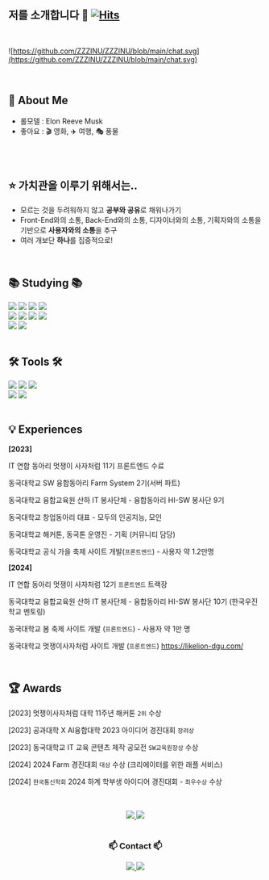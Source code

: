 ## 저를 소개합니다 👋 [![Hits](https://hits.seeyoufarm.com/api/count/incr/badge.svg?url=https%3A%2F%2Fgithub.com%2FZZZINU&count_bg=%2379C83D&title_bg=%23555555&icon=&icon_color=%23E7E7E7&title=hits&edge_flat=false)](https://hits.seeyoufarm.com)

<!-- <img src="https://github.com/cie10/ZZZINU/raw/main/유진이.png" alt="Profile Picture"  /> --> 

<br>

<!-- 메시지 형식의 자기소개 --> 
![https://github.com/ZZZINU/ZZZINU/blob/main/chat.svg](https://github.com/ZZZINU/ZZZINU/blob/main/chat.svg)

<br>

<!-- About Me --> 
## 👤 About Me

- 롤모델 : Elon Reeve Musk
- 좋아요 : 🎬 영화, ✈️ 여행, 🎭 풍물

<br>
<!--
<div align="center">
  <img src="https://github.com/ZZZINU/ZZZINU/blob/main/pungmul.gif" alt="설명 텍스트" width="700"/>
</div>
-->
<br>

<!-- 가치관을 이루기 위해서는 -->
## ⭐️ 가치관을 이루기 위해서는..

- 모르는 것을 두려워하지 않고 **공부와 공유**로 채워나가기
- Front-End와의 소통, Back-End와의 소통, 디자이너와의 소통, 기획자와의 소통을 기반으로 **사용자와의 소통**을 추구
- 여러 개보단 **하나**를 집중적으로!

<br>

<!-- Studying -->
## 📚 Studying 📚
<div align="left">
  <img src="https://img.shields.io/badge/react-20232a.svg?style=for-the-badge&logo=react&logoColor=61DAFB" />
  <img src="https://img.shields.io/badge/javascript-F7DF1E.svg?style=for-the-badge&logo=javascript&logoColor=20232a" />
  <img src="https://img.shields.io/badge/html5-E34F26.svg?style=for-the-badge&logo=html5&logoColor=white" />
  <img src="https://img.shields.io/badge/css3-1572B6.svg?style=for-the-badge&logo=css3&logoColor=white" />
</div>

<div align="left">
  <img src="https://img.shields.io/badge/typescript-007ACC.svg?style=for-the-badge&logo=typescript&logoColor=white" />
  <img src="https://img.shields.io/badge/java-007396?style=for-the-badge&logo=java&logoColor=white" />    
  <img src="https://img.shields.io/badge/spring-6DB33F?style=for-the-badge&logo=spring&logoColor=white" />
  <img src="https://img.shields.io/badge/Amazon_AWS-232F3E?style=for-the-badge&logo=amazon-aws&logoColor=white" />

</div>

<div align="left">
  <img src="https://img.shields.io/badge/MySQL-4479A1?style=for-the-badge&logo=MySQL&logoColor=white">
  <img src="https://img.shields.io/badge/Python-3776AB?style=for-the-badge&logo=Python&logoColor=white">
</div>

<br>

<!-- Tools -->
## 🛠 Tools 🛠
<div align="left">
  <img src="https://img.shields.io/badge/git-F05033.svg?style=for-the-badge&logo=git&logoColor=white" />
  <img src="https://img.shields.io/badge/github-181717.svg?style=for-the-badge&logo=github&logoColor=white" />
  <img src="https://img.shields.io/badge/Notion-F3F3F3.svg?style=for-the-badge&logo=notion&logoColor=black" />
</div>

<div align="left">
  <img src="https://img.shields.io/badge/Slack-4A154B?style=for-the-badge&logo=Slack&logoColor=white">
  <img src="https://img.shields.io/badge/figma-F24E1E.svg?style=for-the-badge&logo=figma&logoColor=white" />
</div>

<br>

<!-- Experiences -->
## 💡 Experiences

**[2023]**

IT 연합 동아리 멋쟁이 사자처럼 11기 프론트엔드 수료

동국대학교 SW 융합동아리 Farm System 2기(서버 파트)

동국대학교 융합교육원 산하 IT 봉사단체 - 융합동아리 HI-SW 봉사단 9기

동국대학교 창업동아리 대표 - 모두의 인공지능, 모인

동국대학교 해커톤, 동국톤 운영진 - 기획 (커뮤니티 담당) 

동국대학교 공식 가을 축제 사이트 개발(`프론트엔드`) - 사용자 약 1.2만명

**[2024]**

IT 연합 동아리 멋쟁이 사자처럼 12기 `프론트엔드` 트랙장

동국대학교 융합교육원 산하 IT 봉사단체 - 융합동아리 HI-SW 봉사단 10기 (한국우진학교 멘토링)

동국대학교 봄 축제 사이트 개발 (`프론트엔드`) - 사용자 약 1만 명 

동국대학교 멋쟁이사자처럼 사이트 개발 (`프론트엔드`) https://likelion-dgu.com/

<br>

<!-- Awards -->

## 🏆 Awards

[2023] 멋쟁이사자처럼 대학 11주년 해커톤 `2위` 수상

[2023] 공과대학 X AI융합대학 2023 아이디어 경진대회 `장려상`

[2023] 동국대학교 IT 교육 콘텐츠 제작 공모전 `SW교육원장상` 수상

[2024] 2024 Farm 경진대회 `대상` 수상 (크리에이터를 위한 래플 서비스)

[2024] `한국통신학회` 2024 하계 학부생 아이디어 경진대회 - `최우수상` 수상

<br>
<br>



<!-- zzzinu's profile -->
<div align="center">
  <a href="https://github.com/anuraghazra/github-readme-stats">
    <img src="https://github-readme-stats.vercel.app/api?username=ZZZINU&show_icons=true&theme=material-palenight&hide_border=true&bg_color=20232a&icon_color=E3E3E3A8&text_color=fff&title_color=918FE0&count_private=true" width="48%" />
  </a>
  <img src="https://github-readme-stats.vercel.app/api/top-langs/?username=ZZZINU&layout=compact&theme=material-palenight" width="36.5%"/>
</div>

<br>



<!-- Contact (연락) -->

<h3 align="center">📫 Contact 📫</h3>
<div align="center">
  <a href="mailto:nnjin987@gmail.com">
    <img
      src="https://img.shields.io/badge/nnjin987@gmail.com-D14836?style=for-the-badge&logo=gmail&logoColor=white"/>
  </a>
  <a href="https://www.instagram.com/e_u_zin?igsh=MWljM2FzbXRjY3Bkdw==">
  <img src="https://img.shields.io/badge/Instagram-E4405F?style=for-the-badge&logo=instagram&logoColor=white" />
  </a>
</div>



<!--
![](https://raw.githubusercontent.com/ZZZINU/github-stats/output/generated/languages.svg)
—>

<!--
**ZZZINU/ZZZINU** is a ✨ _special_ ✨ repository because its `README.md` (this file) appears on your GitHub profile.

Here are some ideas to get you started:

- 🔭 I’m currently working on ...
- 🌱 I’m currently learning ...
- 👯 I’m looking to collaborate on ...
- 🤔 I’m looking for help with ...
- 💬 Ask me about ...
- 📫 How to reach me: ...
- 😄 Pronouns: …
- ⚡ Fun fact: …
—>
<!— issue test —>
